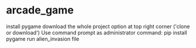 # arcade_game
install pygame
download the whole project option at top right corner ('clone or download')
Use command prompt as administrator
command: pip install pygame
run alien_invasion file
